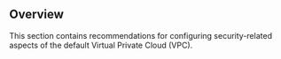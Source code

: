 ## Overview

This section contains recommendations for configuring security-related aspects of the default Virtual Private Cloud (VPC).
